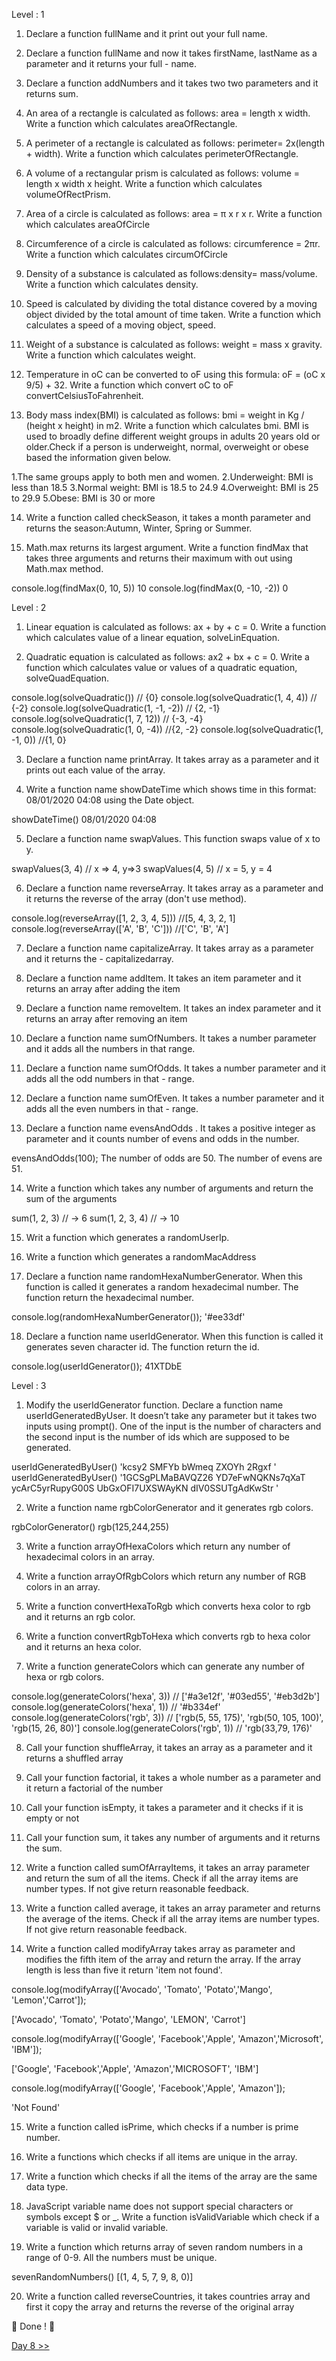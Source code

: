 Level : 1

1. Declare a function fullName and it print out your full name.

2. Declare a function fullName and now it takes firstName, lastName as a parameter and it returns your full - name.

3. Declare a function addNumbers and it takes two two parameters and it returns sum.

4. An area of a rectangle is calculated as follows: area = length x width. Write a function which calculates areaOfRectangle.

5. A perimeter of a rectangle is calculated as follows: perimeter= 2x(length + width). Write a function which calculates perimeterOfRectangle.

6. A volume of a rectangular prism is calculated as follows: volume = length x width x height. Write a function which calculates volumeOfRectPrism.

7. Area of a circle is calculated as follows: area = π x r x r. Write a function which calculates areaOfCircle

8. Circumference of a circle is calculated as follows: circumference = 2πr. Write a function which calculates circumOfCircle

9. Density of a substance is calculated as follows:density= mass/volume. Write a function which calculates density.

10. Speed is calculated by dividing the total distance covered by a moving object divided by the total amount of time taken. Write a function which calculates a speed of a moving object, speed.

11. Weight of a substance is calculated as follows: weight = mass x gravity. Write a function which calculates weight.

12. Temperature in oC can be converted to oF using this formula: oF = (oC x 9/5) + 32. Write a function which convert oC to oF convertCelsiusToFahrenheit.

13. Body mass index(BMI) is calculated as follows: bmi = weight in Kg / (height x height) in m2. Write a function which calculates bmi. BMI is used to broadly define different weight groups in adults 20 years old or older.Check if a person is underweight, normal, overweight or obese based the information given below.

1.The same groups apply to both men and women.
2.Underweight: BMI is less than 18.5
3.Normal weight: BMI is 18.5 to 24.9
4.Overweight: BMI is 25 to 29.9
5.Obese: BMI is 30 or more

14. Write a function called checkSeason, it takes a month parameter and returns the season:Autumn, Winter, Spring or Summer.

15. Math.max returns its largest argument. Write a function findMax that takes three arguments and returns their maximum with out using Math.max method.

console.log(findMax(0, 10, 5))
10
console.log(findMax(0, -10, -2))
0

Level : 2

1. Linear equation is calculated as follows: ax + by + c = 0. Write a function which calculates value of a linear equation, solveLinEquation.

2. Quadratic equation is calculated as follows: ax2 + bx + c = 0. Write a function which calculates value or values of a quadratic equation, solveQuadEquation.

console.log(solveQuadratic()) // {0}
console.log(solveQuadratic(1, 4, 4)) // {-2}
console.log(solveQuadratic(1, -1, -2)) // {2, -1}
console.log(solveQuadratic(1, 7, 12)) // {-3, -4}
console.log(solveQuadratic(1, 0, -4)) //{2, -2}
console.log(solveQuadratic(1, -1, 0)) //{1, 0}

3. Declare a function name printArray. It takes array as a parameter and it prints out each value of the array.

4. Write a function name showDateTime which shows time in this format: 08/01/2020 04:08 using the Date object.

showDateTime()
08/01/2020 04:08

5. Declare a function name swapValues. This function swaps value of x to y.

swapValues(3, 4) // x => 4, y=>3
swapValues(4, 5) // x = 5, y = 4

6. Declare a function name reverseArray. It takes array as a parameter and it returns the reverse of the array (don't use method).

console.log(reverseArray([1, 2, 3, 4, 5]))
//[5, 4, 3, 2, 1]
console.log(reverseArray(['A', 'B', 'C']))
//['C', 'B', 'A']

7. Declare a function name capitalizeArray. It takes array as a parameter and it returns the - capitalizedarray.

8. Declare a function name addItem. It takes an item parameter and it returns an array after adding the item

9. Declare a function name removeItem. It takes an index parameter and it returns an array after removing an item

10. Declare a function name sumOfNumbers. It takes a number parameter and it adds all the numbers in that range.

11. Declare a function name sumOfOdds. It takes a number parameter and it adds all the odd numbers in that - range.

12. Declare a function name sumOfEven. It takes a number parameter and it adds all the even numbers in that - range.

13. Declare a function name evensAndOdds . It takes a positive integer as parameter and it counts number of evens and odds in the number.

evensAndOdds(100);
The number of odds are 50.
The number of evens are 51.

14. Write a function which takes any number of arguments and return the sum of the arguments

sum(1, 2, 3) // -> 6
sum(1, 2, 3, 4) // -> 10

15. Writ a function which generates a randomUserIp.

16. Write a function which generates a randomMacAddress

17. Declare a function name randomHexaNumberGenerator. When this function is called it generates a random hexadecimal number. The function return the hexadecimal number.

console.log(randomHexaNumberGenerator());
'#ee33df'

18. Declare a function name userIdGenerator. When this function is called it generates seven character id. The function return the id.

console.log(userIdGenerator());
41XTDbE

Level : 3

1. Modify the userIdGenerator function. Declare a function name userIdGeneratedByUser. It doesn’t take any parameter but it takes two inputs using prompt(). One of the input is the number of characters and the second input is the number of ids which are supposed to be generated.

userIdGeneratedByUser()
'kcsy2
SMFYb
bWmeq
ZXOYh
2Rgxf
'
userIdGeneratedByUser()
'1GCSgPLMaBAVQZ26
YD7eFwNQKNs7qXaT
ycArC5yrRupyG00S
UbGxOFI7UXSWAyKN
dIV0SSUTgAdKwStr
'

2. Write a function name rgbColorGenerator and it generates rgb colors.

rgbColorGenerator()
rgb(125,244,255)

3. Write a function arrayOfHexaColors which return any number of hexadecimal colors in an array.

4. Write a function arrayOfRgbColors which return any number of RGB colors in an array.

5. Write a function convertHexaToRgb which converts hexa color to rgb and it returns an rgb color.

6. Write a function convertRgbToHexa which converts rgb to hexa color and it returns an hexa color.

7. Write a function generateColors which can generate any number of hexa or rgb colors.

console.log(generateColors('hexa', 3)) // ['#a3e12f', '#03ed55', '#eb3d2b']
console.log(generateColors('hexa', 1)) // '#b334ef'
console.log(generateColors('rgb', 3)) // ['rgb(5, 55, 175)', 'rgb(50, 105, 100)', 'rgb(15, 26, 80)']
console.log(generateColors('rgb', 1)) // 'rgb(33,79, 176)'

8. Call your function shuffleArray, it takes an array as a parameter and it returns a shuffled array

9. Call your function factorial, it takes a whole number as a parameter and it return a factorial of the number

10. Call your function isEmpty, it takes a parameter and it checks if it is empty or not

11. Call your function sum, it takes any number of arguments and it returns the sum.

12. Write a function called sumOfArrayItems, it takes an array parameter and return the sum of all the items. Check if all the array items are number types. If not give return reasonable feedback.

13. Write a function called average, it takes an array parameter and returns the average of the items. Check if all the array items are number types. If not give return reasonable feedback.

14. Write a function called modifyArray takes array as parameter and modifies the fifth item of the array and return the array. If the array length is less than five it return 'item not found'.

console.log(modifyArray(['Avocado', 'Tomato', 'Potato','Mango', 'Lemon','Carrot']);

['Avocado', 'Tomato', 'Potato','Mango', 'LEMON', 'Carrot']

console.log(modifyArray(['Google', 'Facebook','Apple', 'Amazon','Microsoft',  'IBM']);

['Google', 'Facebook','Apple', 'Amazon','MICROSOFT',  'IBM']

console.log(modifyArray(['Google', 'Facebook','Apple', 'Amazon']);

  'Not Found'

15. Write a function called isPrime, which checks if a number is prime number.

16. Write a functions which checks if all items are unique in the array.

17. Write a function which checks if all the items of the array are the same data type.

18. JavaScript variable name does not support special characters or symbols except $ or _. Write a function isValidVariable which check if a variable is valid or invalid variable.

19. Write a function which returns array of seven random numbers in a range of 0-9. All the numbers must be unique.

sevenRandomNumbers()
[(1, 4, 5, 7, 9, 8, 0)]

20. Write a function called reverseCountries, it takes countries array and first it copy the array and returns the reverse of the original array


🎉 Done ! 🎉

[Day 8 >>](./Day8/Day8.md)